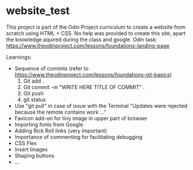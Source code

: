 # website_test
This project is part of the Odin Project curriculum to create a website from scratch using HTML + CSS. No help was provided to create this site, apart the knowledge aquired during the class and google. 
Odin task: https://www.theodinproject.com/lessons/foundations-landing-page

Learnings:
- Sequence of commits (refer to https://www.theodinproject.com/lessons/foundations-git-basics)
    1) Git add .
    2) Git commit -m "WRITE HERE TITLE OF COMMIT" .
    3) Git push 
    4) git status
- Use "git pull" in case of issue with the Terminal "Updates were rejected because the remote contains work ..."
- Favicon add-on for tiny image in upper part of browser
- Importing fonts from Google
- Adding Rick Roll links (very important)
- Importance of commenting for facilitating debugging
- CSS Flex
- Insert Images
- Shaping buttons
- ...



